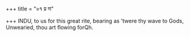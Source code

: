 +++
title = "०१ प्र ण"

+++
INDU, to us for this great rite, bearing as 'twere thy wave to Gods,  
     Unwearied, thou art flowing forQh.